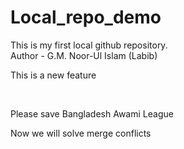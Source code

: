 # Local_repo_demo
This is my first local github repository.
<br>
Author - G.M. Noor-Ul Islam (Labib)
<br>
<p>This is a new feature<p>
<br>
<p>Please save Bangladesh Awami League<p>
<p>Now we will solve merge conflicts<p>
